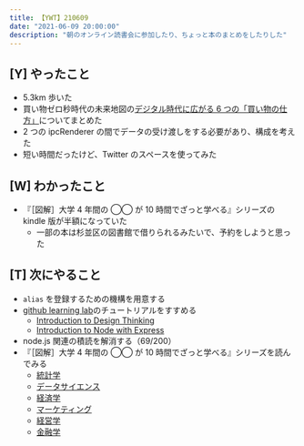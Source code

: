 ```yaml
---
title: 【YWT】210609
date: "2021-06-09 20:00:00"
description: "朝のオンライン読書会に参加したり、ちょっと本のまとめをしたりした"
---
```


## [Y] やったこと

- 5.3km 歩いた
- 買い物ゼロ秒時代の未来地図の[デジタル時代に広がる 6 つの「買い物の仕方」](https://gist.github.com/LeeDDHH/09fbf3dfd372403d67d989dcbae7f62f)についてまとめた
- 2 つの ipcRenderer の間でデータの受け渡しをする必要があり、構成を考えた
- 短い時間だったけど、Twitter のスペースを使ってみた

## [W] わかったこと

- 『［図解］大学 4 年間の ◯◯ が 10 時間でざっと学べる』シリーズの kindle 版が半額になっていた
  - 一部の本は杉並区の図書館で借りられるみたいで、予約をしようと思った

## [T] 次にやること

- `alias` を登録するための機構を用意する
- [github learning lab](https://lab.github.com/githubtraining)のチュートリアルをすすめる
  - [Introduction to Design Thinking](https://lab.github.com/githubtraining/introduction-to-design-thinking)
  - [Introduction to Node with Express](https://lab.github.com/everydeveloper/introduction-to-node-with-express)
- node.js 関連の積読を解消する（69/200）
- 『［図解］大学 4 年間の ◯◯ が 10 時間でざっと学べる』シリーズを読んでみる
  - [統計学](https://www.amazon.co.jp/dp/B07PXB4NN9)
  - [データサイエンス](https://www.amazon.co.jp/dp/B07XNW3TQM)
  - [経済学](https://www.amazon.co.jp/dp/B01KNLFHH6)
  - [マーケティング](https://www.amazon.co.jp/dp/B07BNC2SV3)
  - [経営学](https://www.amazon.co.jp/dp/B071SKDF3L)
  - [金融学](https://www.amazon.co.jp/dp/B07BB6Z7FW)

<!-- https://twitter.com/camomile_cafe/status/1402603998096412672?s=20 -->
